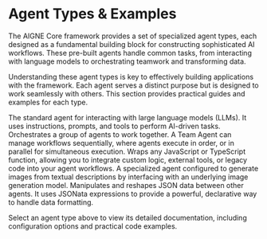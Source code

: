 # Agent Types & Examples

The AIGNE Core framework provides a set of specialized agent types, each designed as a fundamental building block for constructing sophisticated AI workflows. These pre-built agents handle common tasks, from interacting with language models to orchestrating teamwork and transforming data.

Understanding these agent types is key to effectively building applications with the framework. Each agent serves a distinct purpose but is designed to work seamlessly with others. This section provides practical guides and examples for each type.

<x-cards data-columns="2">
  <x-card data-title="AI Agent" data-icon="lucide:bot" data-href="/developer-guide/agent-types-and-examples/ai-agent">
    The standard agent for interacting with large language models (LLMs). It uses instructions, prompts, and tools to perform AI-driven tasks.
  </x-card>
  <x-card data-title="Team Agent" data-icon="lucide:users" data-href="/developer-guide/agent-types-and-examples/team-agent">
    Orchestrates a group of agents to work together. A Team Agent can manage workflows sequentially, where agents execute in order, or in parallel for simultaneous execution.
  </x-card>
  <x-card data-title="Function Agent" data-icon="lucide:code-2" data-href="/developer-guide/agent-types-and-examples/function-agent">
    Wraps any JavaScript or TypeScript function, allowing you to integrate custom logic, external tools, or legacy code into your agent workflows.
  </x-card>
  <x-card data-title="Image Agent" data-icon="lucide:image" data-href="/developer-guide/agent-types-and-examples/image-agent">
    A specialized agent configured to generate images from textual descriptions by interfacing with an underlying image generation model.
  </x-card>
  <x-card data-title="Transform Agent" data-icon="lucide:git-merge" data-href="/developer-guide/agent-types-and-examples/transform-agent">
    Manipulates and reshapes JSON data between other agents. It uses JSONata expressions to provide a powerful, declarative way to handle data formatting.
  </x-card>
</x-cards>

Select an agent type above to view its detailed documentation, including configuration options and practical code examples.